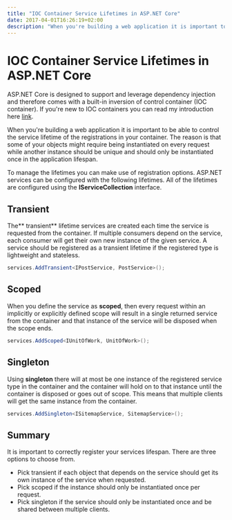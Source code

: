 ```yaml
---
title: "IOC Container Service Lifetimes in ASP.NET Core"
date: 2017-04-01T16:26:19+02:00
description: "When you're building a web application it is important to be able to control the service lifetime of the registrations in your container. The reason is that some of your objects might require being instantiated on every request while another instance should be unique and should only be instantiated once in the application lifespan."
---
```


# IOC Container Service Lifetimes in ASP.NET Core

ASP.NET Core is designed to support and leverage dependency injection and therefore comes with a built-in inversion of control container (IOC container). If you're new to IOC containers you can read my introduction here [link](/post/inversion-of-control-container).

When you're building a web application it is important to be able to control the service lifetime of the registrations in your container. The reason is that some of your objects might require being instantiated on every request while another instance should be unique and should only be instantiated once in the application lifespan.

To manage the lifetimes you can make use of registration options. ASP.NET services can be configured with the following lifetimes. All of the lifetimes are configured using the **IServiceCollection** interface.

## Transient

The** transient** lifetime services are created each time the service is requested from the container. If multiple consumers depend on the service, each consumer will get their own new instance of the given service. A service should be registered as a transient lifetime if the registered type is lightweight and stateless. 

```C#
services.AddTransient<IPostService, PostService>();
```

## Scoped

When you define the service as **scoped**, then every request within an implicitly or explicitly defined scope will result in a single returned service from the container and that instance of the service will be disposed when the scope ends. 

```C#
services.AddScoped<IUnitOfWork, UnitOfWork>();
```

## Singleton

Using **singleton** there will at most be one instance of the registered service type in the container and the container will hold on to that instance until the container is disposed or goes out of scope. This means that multiple clients will get the same instance from the container. 

```C#
services.AddSingleton<ISitemapService, SitemapService>();
```

## Summary

It is important to correctly register your services lifespan. There are three options to choose from. 

*   Pick transient if each object that depends on the service should get its own instance of the service when requested. 
*   Pick scoped if the instance should only be instantiated once per request.
*   Pick singleton if the service should only be instantiated once and be shared between multiple clients.
